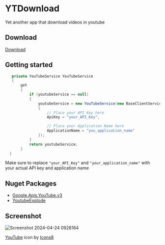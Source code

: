 # YTDownload
 Yet another app that download videos in youtube
## Download 
[Download](https://github.com/seizue/YTDownload/releases/tag/0.01)

## Getting started
```csharp
   private YouTubeService YouTubeService
   {
       get
       {
           if (youtubeService == null)
           {
               youtubeService = new YouTubeService(new BaseClientService.Initializer()
               {
                   // Place your API Key here
                   ApiKey = "your_API_Key",

                   // Place your Application Name here
                   ApplicationName = "you_application_name"
               });
           }
           return youtubeService;
       }
  }
```

Make sure to replace `"your_API_Key"` and `"your_application_name"` with your actual API key and application name

## Nuget Packages
* [Google.Apis.YouTube.v3](https://www.nuget.org/packages/Google.Apis.YouTube.v3)
* [YoutubeExplode](https://www.nuget.org/packages/YoutubeExplode)

## Screenshot
![Screenshot 2024-04-24 0928164](https://github.com/seizue/YTDownload/assets/25120376/8a26a370-2f58-4a05-8084-78763aa68c3c)

<a target="_blank" href="https://icons8.com/icon/89261/youtube">YouTube</a> icon by <a target="_blank" href="https://icons8.com">Icons8</a>
